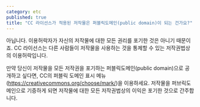 ```yaml
---
category: etc
published: true
title: "CC 라이선스가 적용된 저작물은 퍼블릭도메인(public domain)이 되는 건가요?"
---
```



아닙니다. 이용허락자가 자신의 저작물에 대한 모든 권리를 포기한 것은 아니기 때문이죠. CC 라이선스는 다른 사람들이 저작물을 사용하는 것을 통제할 수 있는 저작권법상의 이용허락입니다.

만약 당신이 저작물을 모든 저작권을 포기하는 퍼블릭도메인(public domain)으로 공개하고 싶다면, CC의 퍼블릭 도메인 표시 메뉴(https://creativecommons.org/choose/mark/)을 이용하세요. 저작물을 퍼브릭도메인으로 기증하게 되면 저작물에 대한 모든 저작권법상의 이익은 포기한 것으로 간주합니다.

